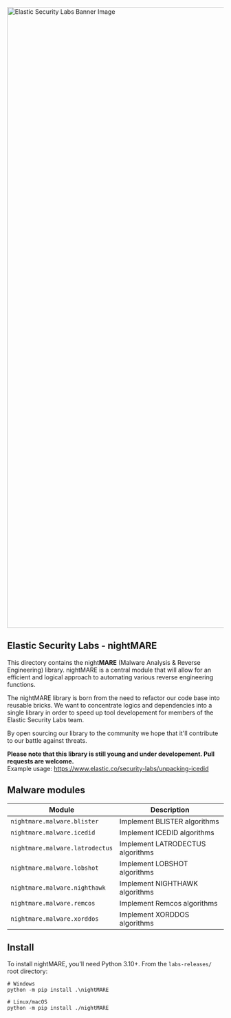 <img width="1440" alt="Elastic Security Labs Banner Image" src="https://user-images.githubusercontent.com/7442091/234121634-fd2518cf-70cb-4eee-8134-393c1f712bac.png">

## Elastic Security Labs - nightMARE

This directory contains the night**MARE** (Malware Analysis & Reverse Engineering) library. nightMARE is a central module that will allow for an efficient and logical approach to automating various reverse engineering functions. 

The nightMARE library is born from the need to refactor our code base into reusable bricks. We want to concentrate logics and dependencies into a single library in order to speed up tool developement for members of the Elastic Security Labs team.

By open sourcing our library to the community we hope that it'll contribute to our battle against threats.

**Please note that this library is still young and under developement. Pull requests are welcome.**  
Example usage: https://www.elastic.co/security-labs/unpacking-icedid

## Malware modules

| Module                            | Description                      |
| --------------------------------- | -------------------------------- |
| `nightmare.malware.blister`       | Implement BLISTER algorithms     |
| `nightmare.malware.icedid`        | Implement ICEDID algorithms      |
| `nightmare.malware.latrodectus`   | Implement LATRODECTUS algorithms |
| `nightmare.malware.lobshot`       | Implement LOBSHOT algorithms     |
| `nightmare.malware.nighthawk`     | Implement NIGHTHAWK algorithms   |
| `nightmare.malware.remcos`        | Implement Remcos algorithms      |
| `nightmare.malware.xorddos`       | Implement XORDDOS algorithms     |


## Install

To install nightMARE, you'll need Python 3.10+. From the `labs-releases/` root directory:

```
# Windows
python -m pip install .\nightMARE

# Linux/macOS
python -m pip install ./nightMARE
```
